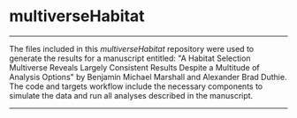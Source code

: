 # multiverseHabitat
--------------------------------------------------------------------------------

The files included in this *multiverseHabitat* repository were used to generate the results for a manuscript entitled: "A Habitat Selection Multiverse Reveals Largely Consistent Results Despite a Multitude of Analysis Options" by Benjamin Michael Marshall and Alexander Brad Duthie.
The code and targets workflow include the necessary components to simulate the data and run all analyses described in the manuscript.

--------------------------------------------------------------------------------
